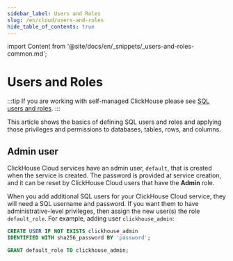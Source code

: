 ```yaml
---
sidebar_label: Users and Roles
slug: /en/cloud/users-and-roles
hide_table_of_contents: true
---
```


import Content from '@site/docs/en/_snippets/_users-and-roles-common.md';

# Users and Roles

:::tip
If you are working with self-managed ClickHouse please see [SQL users and roles](/docs/en/guides/sre/user-management/users-and-roles.md).
:::

This article shows the basics of defining SQL users and roles and applying those privileges and permissions to databases, tables, rows, and columns.

## Admin user

ClickHouse Cloud services have an admin user, `default`, that is created when the service is created.  The password is provided at service creation, and it can be reset by ClickHouse Cloud users that have the **Admin** role.

When you add additional SQL users for your ClickHouse Cloud service, they will need a SQL username and password.  If you want them to have administrative-level privileges, then assign the new user(s) the role `default_role`. For example, adding user `clickhouse_admin`:

```sql
CREATE USER IF NOT EXISTS clickhouse_admin
IDENTIFIED WITH sha256_password BY 'password';
```

```sql
GRANT default_role TO clickhouse_admin;
```

<Content />

